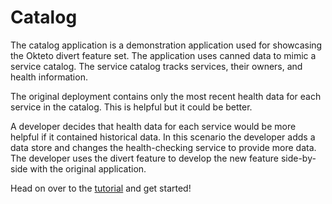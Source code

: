 # Catalog

The catalog application is a demonstration application used for showcasing the Okteto divert feature set.
The application uses canned data to mimic a service catalog.
The service catalog tracks services, their owners, and health information.

The original deployment contains only the most recent health data for each service in the catalog.
This is helpful but it could be better.

A developer decides that health data for each service would be more helpful if it contained historical data.
In this scenario the developer adds a data store and changes the health-checking service to provide more data.
The developer uses the divert feature to develop the new feature side-by-side with the original application.

Head on over to the [tutorial](https://okteto.com/docs/tutorials/getting-started-with-divert) and get started!
